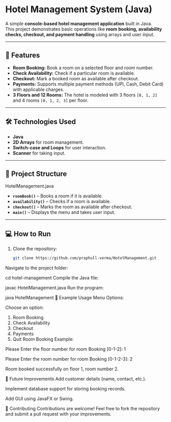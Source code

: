 # Hotel Management System (Java)

A simple **console-based hotel management application** built in Java.  
This project demonstrates basic operations like **room booking, availability checks, checkout, and payment handling** using arrays and user input.

---

## 🚀 Features
- **Room Booking:** Book a room on a selected floor and room number.
- **Check Availability:** Check if a particular room is available.
- **Checkout:** Mark a booked room as available after checkout.
- **Payments:** Supports multiple payment methods (UPI, Cash, Debit Card) with applicable charges.
- **3 Floors and 12 Rooms:** The hotel is modeled with 3 floors `[0, 1, 2]` and 4 rooms `[0, 1, 2, 3]` per floor.

---

## 🛠️ Technologies Used
- **Java**
- **2D Arrays** for room management.
- **Switch-case and Loops** for user interaction.
- **Scanner** for taking input.

---

## 📂 Project Structure
HotelManagement.java

- **`roomBook()`** – Books a room if it is available.  
- **`availability()`** – Checks if a room is available.  
- **`checkout()`** – Marks the room as available after checkout.  
- **`main()`** – Displays the menu and takes user input.

---

## 💻 How to Run
1. Clone the repository:
   ```bash
   git clone https://github.com/praphull-verma/HotelManagement.git
Navigate to the project folder:

cd hotel-management
Compile the Java file:

javac HotelManagement.java
Run the program:

java HotelManagement
📖 Example Usage
Menu Options:

Choose an option:
1. Room Booking
2. Check Availability
3. Checkout
4. Payments
5. Quit
Room Booking Example:

Please Enter the floor number for room Booking [0-1-2]: 1

Please Enter the room number for room Booking [0-1-2-3]: 2

Room booked successfully on floor 1, room number 2.

📌 Future Improvements
Add customer details (name, contact, etc.).

Implement database support for storing booking records.

Add GUI using JavaFX or Swing.

🤝 Contributing
Contributions are welcome!
Feel free to fork the repository and submit a pull request with your improvements.
